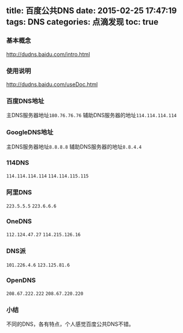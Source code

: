 title: 百度公共DNS
date: 2015-02-25 17:47:19
tags: DNS
categories: 点滴发现
toc: true
---
### 基本概念
http://dudns.baidu.com/intro.html

### 使用说明
http://dudns.baidu.com/useDoc.html

### 百度DNS地址
主DNS服务器地址`180.76.76.76`
辅助DNS服务器的地址`114.114.114.114`

### GoogleDNS地址
主DNS服务器地址`8.8.8.8`
辅助DNS服务器的地址`8.8.4.4`
<!--more-->
### 114DNS
`114.114.114.114`
`114.114.115.115`

### 阿里DNS
`223.5.5.5`
`223.6.6.6`

### OneDNS
`112.124.47.27`
`114.215.126.16`

### DNS派
`101.226.4.6`
`123.125.81.6`

### OpenDNS
`208.67.222.222`
`208.67.220.220`

### 小结
不同的DNS，各有特点，个人感觉百度公共DNS不错。


